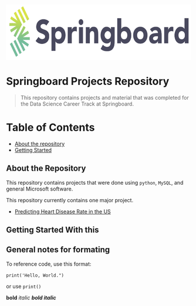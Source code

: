 <p align="center">
  <img src="images/springboard_logo.png" width=600 height=150>
</p>

# Springboard Projects Repository
> This repository contains projects and material that was completed for the Data Science Career Track at Springboard.

# Table of Contents
* [About the repository](#about-the-repository)
* [Getting Started](#getting-started-with-this)



## About the Repository
This repository contains projects that were done using `python`, `MySQL`, and general Microsoft software.

This repository currently contains one major project.
* [Predicting Heart Disease Rate in the US](https://github.com/samdomeier/Springboard-projects/tree/master/Predicting_Heart_Disease_Rate)


## Getting Started With this


## General notes for formating

To reference code, use this format:
```
print('Hello, World.")
```
or use `print()`

**bold** *italic* ***bold italic***
